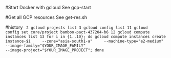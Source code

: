 #Start Docker with gcloud
See gcp-start

#Get all GCP resources
See get-res.sh

#history
<code>
    2  gcloud projects list
    3  gcloud config list
   11  gcloud config set core/project  bamboo-pact-437204-b6
   12  gcloud compute instances list
   13  for i in {1..10}; do   gcloud compute instances create instance-$i     --zone="asia-south1-a"     --machine-type="e2-medium"     --image-family="$YOUR_IMAGE_FAMILY"     --image-project="$YOUR_IMAGE_PROJECT"; done
</code>
